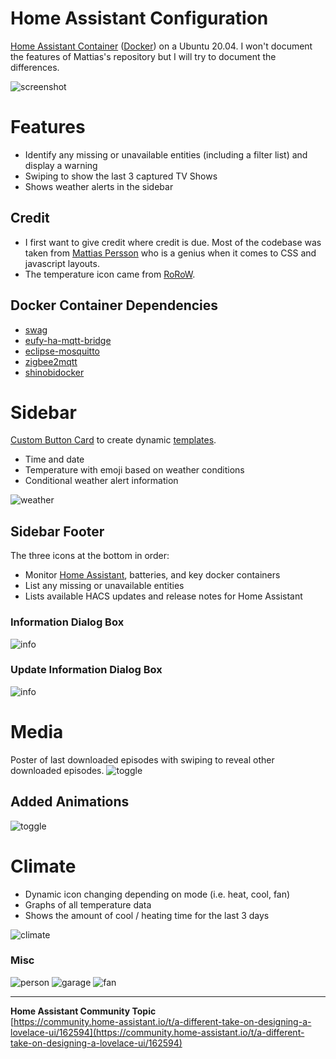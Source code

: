 # Home Assistant Configuration
[Home Assistant Container](https://www.home-assistant.io/installation/#compare-installation-methods) ([Docker](https://hub.docker.com/r/homeassistant/home-assistant)) on a Ubuntu 20.04. I won't document the features of Mattias's repository but I will try to document the differences.

![screenshot](https://raw.githubusercontent.com/wjbridge/home_assistant/master/www/img/screenshot.png)

# Features
* Identify any missing or unavailable entities (including a filter list) and display a warning
* Swiping to show the last 3 captured TV Shows
* Shows weather alerts in the sidebar

## Credit
* I first want to give credit where credit is due. Most of the codebase was taken from [Mattias Persson](https://github.com/matt8707/hass-config) who is a genius when it comes to CSS and javascript layouts.
* The temperature icon came from [RoRoW](https://community.home-assistant.io/u/RoRoW).

## Docker Container Dependencies
* [swag](https://hub.docker.com/r/linuxserver/swag)
* [eufy-ha-mqtt-bridge](https://hub.docker.com/r/matijse/eufy-ha-mqtt-bridge)
* [eclipse-mosquitto](https://hub.docker.com/_/eclipse-mosquitto)
* [zigbee2mqtt](https://hub.docker.com/r/koenkk/zigbee2mqtt)
* [shinobidocker](https://hub.docker.com/r/migoller/shinobidocker)

# Sidebar

[Custom Button Card](https://github.com/custom-cards/button-card) to create dynamic [templates](https://www.home-assistant.io/docs/configuration/templating/).

* Time and date
* Temperature with emoji based on weather conditions
* Conditional weather alert information

![weather](https://raw.githubusercontent.com/wjbridge/home_assistant/master/www/img/weather_alert.png)

## Sidebar Footer

The three icons at the bottom in order:

* Monitor [Home Assistant](https://home-assistant.io/), batteries, and key docker containers 
* List any missing or unavailable entities
* Lists available HACS updates and release notes for Home Assistant

### Information Dialog Box
![info](https://raw.githubusercontent.com/wjbridge/home_assistant/master/www/img/info.png)

### Update Information Dialog Box
![info](https://raw.githubusercontent.com/wjbridge/home_assistant/master/www/img/update.png)

# Media
Poster of last downloaded episodes with swiping to reveal other downloaded episodes.
![toggle](https://raw.githubusercontent.com/wjbridge/home_assistant/master/www/img/media_swipe.gif)

## Added Animations
![toggle](https://raw.githubusercontent.com/wjbridge/home_assistant/master/www/img/toggle.gif)

# Climate

* Dynamic icon changing depending on mode (i.e. heat, cool, fan)
* Graphs of all temperature data
* Shows the amount of cool / heating time for the last 3 days

![climate](https://raw.githubusercontent.com/wjbridge/home_assistant/master/www/img/climate.png)

### Misc
![person](https://raw.githubusercontent.com/wjbridge/home_assistant/master/www/img/person.png)
![garage](https://raw.githubusercontent.com/wjbridge/home_assistant/master/www/img/garage.png)
![fan](https://raw.githubusercontent.com/wjbridge/home_assistant/master/www/img/fan.png)

***

**Home Assistant Community Topic**  
[https://community.home-assistant.io/t/a-different-take-on-designing-a-lovelace-ui/162594](https://community.home-assistant.io/t/a-different-take-on-designing-a-lovelace-ui/162594)